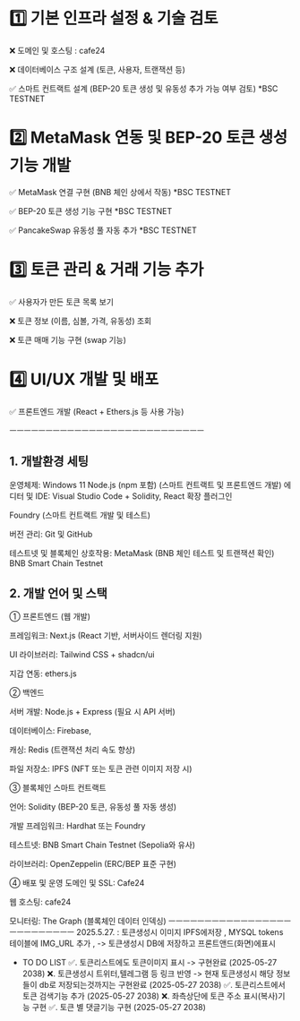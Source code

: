 # 1️⃣ 기본 인프라 설정 & 기술 검토


❌ 도메인 및 호스팅 : cafe24


❌ 데이터베이스 구조 설계 (토큰, 사용자, 트랜잭션 등)
 

✅ 스마트 컨트랙트 설계 (BEP-20 토큰 생성 및 유동성 추가 가능 여부 검토) *BSC TESTNET


# 2️⃣ MetaMask 연동 및 BEP-20 토큰 생성 기능 개발


✅ MetaMask 연결 구현 (BNB 체인 상에서 작동) *BSC TESTNET


✅ BEP-20 토큰 생성 기능 구현 *BSC TESTNET


✅ PancakeSwap 유동성 풀 자동 추가 *BSC TESTNET


# 3️⃣ 토큰 관리 & 거래 기능 추가


✅ 사용자가 만든 토큰 목록 보기


❌ 토큰 정보 (이름, 심볼, 가격, 유동성) 조회


❌ 토큰 매매 기능 구현 (swap 기능)

# 4️⃣ UI/UX 개발 및 배포


✅ 프론트엔드 개발 (React + Ethers.js 등 사용 가능)

ㅡㅡㅡㅡㅡㅡㅡㅡㅡㅡㅡㅡㅡㅡㅡㅡㅡㅡㅡㅡㅡㅡㅡㅡㅡㅡㅡ

## 1. 개발환경 세팅
운영체제: Windows 11
Node.js (npm 포함) (스마트 컨트랙트 및 프론트엔드 개발)
에디터 및 IDE:
Visual Studio Code + Solidity, React 확장 플러그인


Foundry (스마트 컨트랙트 개발 및 테스트)


버전 관리: Git 및 GitHub


테스트넷 및 블록체인 상호작용: MetaMask (BNB 체인 테스트 및 트랜잭션 확인) BNB Smart Chain Testnet


## 2. 개발 언어 및 스택


① 프론트엔드 (웹 개발) 


프레임워크: Next.js (React 기반, 서버사이드 렌더링 지원)


UI 라이브러리: Tailwind CSS + shadcn/ui


지갑 연동: ethers.js


② 백엔드


서버 개발: Node.js + Express (필요 시 API 서버)


데이터베이스: Firebase, 


캐싱: Redis (트랜잭션 처리 속도 향상)


파일 저장소: IPFS (NFT 또는 토큰 관련 이미지 저장 시)


③ 블록체인 스마트 컨트랙트


언어: Solidity (BEP-20 토큰, 유동성 풀 자동 생성)


개발 프레임워크: Hardhat 또는 Foundry


테스트넷: BNB Smart Chain Testnet (Sepolia와 유사)


라이브러리: OpenZeppelin (ERC/BEP 표준 구현)


④ 배포 및 운영
도메인 및 SSL: Cafe24 


웹 호스팅: cafe24 


모니터링: The Graph (블록체인 데이터 인덱싱)
ㅡㅡㅡㅡㅡㅡㅡㅡㅡㅡㅡㅡㅡㅡㅡㅡㅡㅡㅡㅡㅡㅡㅡㅡㅡㅡ
2025.5.27. : 토큰생성시 이미지 IPFS에저장 , MYSQL tokens 테이블에 IMG_URL 추가 , -> 토큰생성시 DB에 저장하고 프론트앤드(화면)에표시 
* TO DO LIST
  ✅. 토큰리스트에도 토큰이미지 표시 -> 구현완료 (2025-05-27  2038)
  ❌. 토큰생성시 트위터,텔레그램 등 링크 반영 -> 현재 토큰생성시 해당 정보들이 db로 저장되는것까지는 구현완료 (2025-05-27  2038)
  ✅. 토큰리스트에서 토큰 검색기능 추가 (2025-05-27  2038)
  ❌. 좌측상단에 토큰 주소 표시(복사)기능 구현 
  ✅. 토큰 별 댓글기능 구현 (2025-05-27  2038)
 






